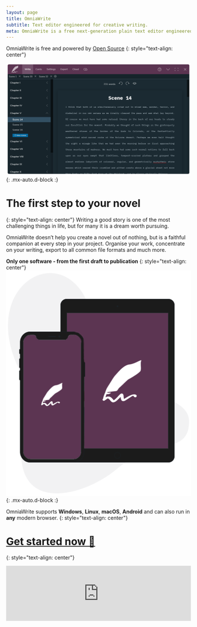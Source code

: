 ```yaml
---
layout: page
title: OmniaWrite
subtitle: Text editor engineered for creative writing.
meta: OmniaWrite is a free next-generation plain text editor engineered for creative writing. It is perfect for writing novels, lyrics, poems, essays, drafts and screenplays.
---
```


OmniaWrite is free and powered by [Open Source](https://github.com/TorstenDittmann/OmniaWrite)
{: style="text-align: center"}

![OmniaWrite](/assets/img/home-screenshot.png){: .mx-auto.d-block :}

# The first step to your novel
{: style="text-align: center"}
Writing a good story is one of the most challenging things in life, but for many it is a dream worth pursuing.

OmniaWrite doesn’t help you create a novel out of nothing, but is a faithful companion at every step in your project. Organise your work, concentrate on your writing, export to all common file formats and much more.

**Only one software - from the first draft to publication**
{: style="text-align: center"}
![Anywhere](/assets/img/home-anywhere.png){: .mx-auto.d-block :}

OmniaWrite supports **Windows**, **Linux**, **macOS**, **Android** and can also run in **any** modern browser.
{: style="text-align: center"}

# [Get started now 🚀](get-started)
{: style="text-align: center"}

<iframe class="mj-w-res-iframe" frameborder="0" scrolling="no" marginheight="0" marginwidth="0" src="https://app.mailjet.com/widget/iframe/4RaZ/EAs" width="100%"></iframe>
<script type="text/javascript" src="https://app.mailjet.com/statics/js/iframeResizer.min.js"></script>
